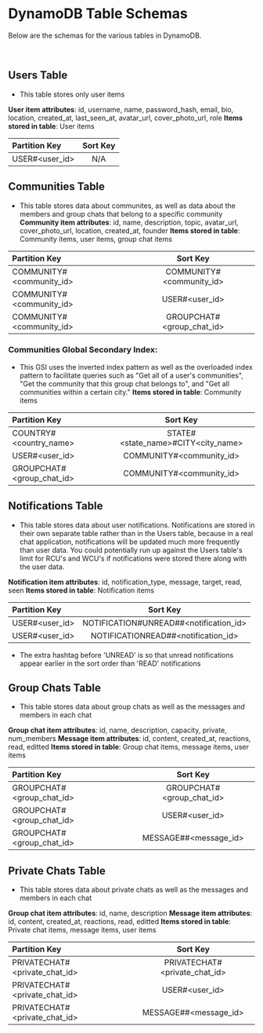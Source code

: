 # DynamoDB Table Schemas

Below are the schemas for the various tables in DynamoDB.

<br>

## Users Table

- This table stores only user items

**User item attributes**: id, username, name, password_hash, email, bio, location, created_at, last_seen_at, avatar_url, cover_photo_url, role
**Items stored in table**: User items


| Partition Key  | Sort Key     | 
| :------------- | :----------: | 
| USER#<user_id> | N/A  | 




## Communities Table

- This table stores data about communites, as well as data about the members and group chats that belong to a specific community
**Community item attributes**: id, name, description, topic, avatar_url, cover_photo_url, location, created_at, founder
**Items stored in table**: Community items, user items, group chat items


| Partition Key  | Sort Key     | 
| :------------- | :----------: | 
| COMMUNITY#<community_id> |COMMUNITY#<community_id>   | 
| COMMUNITY#<community_id> | USER#<user_id> | 
| COMMUNITY#<community_id>  | GROUPCHAT#<group_chat_id> | 





### Communities Global Secondary Index: 

- This GSI uses the inverted index pattern as well as the overloaded index pattern to facilitate queries such as "Get all of a user's communities", "Get the community that this group chat belongs to", and "Get all communities within a certain city."
**Items stored in table**: Community items


| Partition Key  | Sort Key     | 
| :------------- | :----------: | 
| COUNTRY#<country_name> |STATE#<state_name>#CITY<city_name>   | 
| USER#<user_id>  | COMMUNITY#<community_id> | 
| GROUPCHAT#<group_chat_id>  | COMMUNITY#<community_id> | 


## Notifications Table

- This table stores data about user notifications. Notifications are stored in their own separate table rather than in the Users table, because in a real chat application, notifications will be updated much more frequently than user data. You could potentially run up against the Users table's limit for RCU's and WCU's if notifications were stored there along with the user data.

**Notification item attributes**: id, notification_type, message, target, read, seen
**Items stored in table**: Notification items


| Partition Key                  | Sort Key                                                   | 
| :----------------------------- | :--------------------------------------------------------: | 
| USER#<user_id>                 | NOTIFICATION#UNREAD#<ISO-8601-timestamp>#<notification_id> | 
| USER#<user_id>                 | NOTIFICATIONREAD#<ISO-8601-timestamp>#<notification_id>    | 


- The extra hashtag before 'UNREAD' is so that unread notifications appear earlier in the sort order than 'READ' notifications


## Group Chats Table

- This table stores data about group chats as well as the messages and members in each chat

**Group chat item attributes**: id, name, description, capacity, private, num_members
**Message item attributes**: id, content, created_at, reactions, read, editted
**Items stored in table**: Group chat items, message items, user items



| Partition Key                  | Sort Key                                 | 
| :----------------------------- | :--------------------------------------: |
| GROUPCHAT#<group_chat_id>      | GROUPCHAT#<group_chat_id>                | 
| GROUPCHAT#<group_chat_id>      | USER#<user_id>                           | 
| GROUPCHAT#<group_chat_id>      | MESSAGE#<ISO-8601-timestamp>#<message_id>| 




## Private Chats Table

- This table stores data about private chats as well as the messages and members in each chat

**Group chat item attributes**: id, name, description
**Message item attributes**: id, content, created_at, reactions, read, editted
**Items stored in table**: Private chat items, message items, user items



| Partition Key                  | Sort Key                                 | 
| :----------------------------- | :--------------------------------------: | 
| PRIVATECHAT#<private_chat_id>  | PRIVATECHAT#<private_chat_id>            | 
| PRIVATECHAT#<private_chat_id>  | USER#<user_id>                           | 
| PRIVATECHAT#<private_chat_id>  | MESSAGE#<ISO-8601-timestamp>#<message_id>| 

